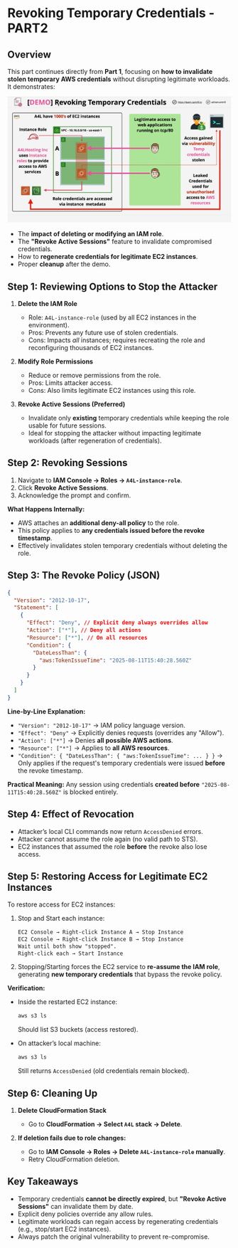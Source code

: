# Revoking Temporary Credentials - PART2

## Overview

This part continues directly from **Part 1**, focusing on **how to invalidate stolen temporary AWS credentials** without disrupting legitimate workloads.
It demonstrates:

![alt text](image-6.png)

- The **impact of deleting or modifying an IAM role**.
- The **"Revoke Active Sessions"** feature to invalidate compromised credentials.
- How to **regenerate credentials for legitimate EC2 instances**.
- Proper **cleanup** after the demo.

## Step 1: Reviewing Options to Stop the Attacker

1. **Delete the IAM Role**

   - Role: `A4L-instance-role` (used by all EC2 instances in the environment).
   - Pros: Prevents any future use of stolen credentials.
   - Cons: Impacts _all_ instances; requires recreating the role and reconfiguring thousands of EC2 instances.

2. **Modify Role Permissions**

   - Reduce or remove permissions from the role.
   - Pros: Limits attacker access.
   - Cons: Also limits legitimate EC2 instances using this role.

3. **Revoke Active Sessions (Preferred)**

   - Invalidate only **existing** temporary credentials while keeping the role usable for future sessions.
   - Ideal for stopping the attacker without impacting legitimate workloads (after regeneration of credentials).

## Step 2: Revoking Sessions

1. Navigate to **IAM Console → Roles → `A4L-instance-role`**.
2. Click **Revoke Active Sessions**.
3. Acknowledge the prompt and confirm.

**What Happens Internally:**

- AWS attaches an **additional deny-all policy** to the role.
- This policy applies to **any credentials issued before the revoke timestamp**.
- Effectively invalidates stolen temporary credentials without deleting the role.

## Step 3: The Revoke Policy (JSON)

```json
{
  "Version": "2012-10-17",
  "Statement": [
    {
      "Effect": "Deny", // Explicit deny always overrides allow
      "Action": ["*"], // Deny all actions
      "Resource": ["*"], // On all resources
      "Condition": {
        "DateLessThan": {
          "aws:TokenIssueTime": "2025-08-11T15:40:28.560Z"
        }
      }
    }
  ]
}
```

**Line-by-Line Explanation:**

- `"Version": "2012-10-17"` → IAM policy language version.
- `"Effect": "Deny"` → Explicitly denies requests (overrides any "Allow").
- `"Action": ["*"]` → Denies **all possible AWS actions**.
- `"Resource": ["*"]` → Applies to **all AWS resources**.
- `"Condition": { "DateLessThan": { "aws:TokenIssueTime": ... } }` →
  Only applies if the request's temporary credentials were issued **before** the revoke timestamp.

**Practical Meaning:**
Any session using credentials **created before** `"2025-08-11T15:40:28.560Z"` is blocked entirely.

## Step 4: Effect of Revocation

- Attacker’s local CLI commands now return `AccessDenied` errors.
- Attacker cannot assume the role again (no valid path to STS).
- EC2 instances that assumed the role **before** the revoke also lose access.

## Step 5: Restoring Access for Legitimate EC2 Instances

To restore access for EC2 instances:

1. Stop and Start each instance:

   ```plaintext
   EC2 Console → Right-click Instance A → Stop Instance
   EC2 Console → Right-click Instance B → Stop Instance
   Wait until both show "stopped".
   Right-click each → Start Instance
   ```

2. Stopping/Starting forces the EC2 service to **re-assume the IAM role**, generating **new temporary credentials** that bypass the revoke policy.

**Verification:**

- Inside the restarted EC2 instance:

  ```bash
  aws s3 ls
  ```

  Should list S3 buckets (access restored).

- On attacker’s local machine:

  ```bash
  aws s3 ls
  ```

  Still returns `AccessDenied` (old credentials remain blocked).

## Step 6: Cleaning Up

1. **Delete CloudFormation Stack**

   - Go to **CloudFormation → Select `A4L` stack → Delete**.

2. **If deletion fails due to role changes:**

   - Go to **IAM Console → Roles → Delete `A4L-instance-role` manually**.
   - Retry CloudFormation deletion.

## Key Takeaways

- Temporary credentials **cannot be directly expired**, but **"Revoke Active Sessions"** can invalidate them by date.
- Explicit deny policies override any allow rules.
- Legitimate workloads can regain access by regenerating credentials (e.g., stop/start EC2 instances).
- Always patch the original vulnerability to prevent re-compromise.
